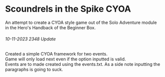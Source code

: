 # Scoundrels in the Spike CYOA

An attempt to create a CYOA style game out of the Solo Adventure module in the Hero's Handback of the Beginner Box.

###### 10-11-2023 2348 Update
Created a simple CYOA framework for two events.  
Game will only load next even if the option inputted is valid.  
Events are to made created using the events.txt. As a side note inputting the paragraphs is going to suck.  
